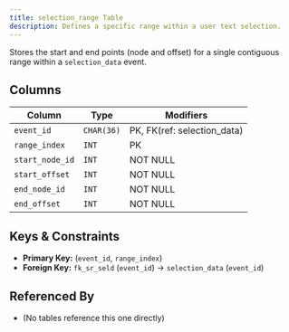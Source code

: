 ```yaml
---
title: selection_range Table
description: Defines a specific range within a user text selection.
---
```


Stores the start and end points (node and offset) for a single contiguous range within a `selection_data` event.

## Columns

| Column        | Type       | Modifiers                 |
|---------------|------------|---------------------------|
| `event_id`    | `CHAR(36)` | PK, FK(ref: selection_data)|
| `range_index` | `INT`      | PK                        |
| `start_node_id`| `INT`     | NOT NULL                  |
| `start_offset`| `INT`     | NOT NULL                  |
| `end_node_id`  | `INT`     | NOT NULL                  |
| `end_offset`  | `INT`     | NOT NULL                  |

## Keys & Constraints

- **Primary Key:** (`event_id`, `range_index`)
- **Foreign Key:** `fk_sr_seld` (`event_id`) -> `selection_data` (`event_id`)

## Referenced By

- (No tables reference this one directly) 